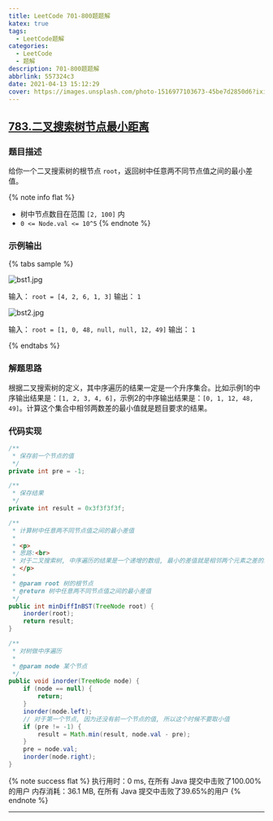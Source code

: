 ```yaml
---
title: LeetCode 701-800题题解
katex: true
tags:
  - LeetCode题解
categories:
  - LeetCode
  - 题解
description: 701-800题题解
abbrlink: 557324c3
date: 2021-04-13 15:12:29
cover: https://images.unsplash.com/photo-1516977103673-45be7d2850d6?ixid=MnwxMjA3fDB8MHxwaG90by1wYWdlfHx8fGVufDB8fHx8&ixlib=rb-1.2.1&auto=format&fit=crop&w=1350&q=80
---
```


## [783.二叉搜索树节点最小距离](https://leetcode-cn.com/problems/minimum-distance-between-bst-nodes/)

### 题目描述

给你一个二叉搜索树的根节点 `root`，返回树中任意两不同节点值之间的最小差值。

{% note info flat %}
- 树中节点数目在范围 `[2, 100]` 内
- `0 <= Node.val <= 10^5`
{% endnote %}

### 示例输出

{% tabs sample %}
<!-- tab 示例输出1 -->

![bst1.jpg](https://i.loli.net/2021/04/13/BplQOwciLIvDMJS.jpg)

输入： `root = [4, 2, 6, 1, 3]`
输出： `1`
<!-- endtab -->

<!-- tab 示例输出2 -->

![bst2.jpg](https://i.loli.net/2021/04/13/GDLPOhMK91WXqYl.jpg)

输入： `root = [1, 0, 48, null, null, 12, 49]`
输出： `1`
<!-- endtab -->
{% endtabs %}

### 解题思路

根据二叉搜索树的定义，其中序遍历的结果一定是一个升序集合。比如示例1的中序输出结果是：`[1, 2, 3, 4, 6]`，示例2的中序输出结果是：`[0, 1, 12, 48, 49]`。计算这个集合中相邻两数差的最小值就是题目要求的结果。

### 代码实现

```java
/**
 * 保存前一个节点的值
 */
private int pre = -1;

/**
 * 保存结果
 */
private int result = 0x3f3f3f3f;

/**
 * 计算树中任意两不同节点值之间的最小差值
 *
 * <p>
 * 思路:<br>
 * 对于二叉搜索树, 中序遍历的结果是一个递增的数组, 最小的差值就是相邻两个元素之差的最小值
 * </p>
 *
 * @param root 树的根节点
 * @return 树中任意两不同节点值之间的最小差值
 */
public int minDiffInBST(TreeNode root) {
    inorder(root);
    return result;
}

/**
 * 对树做中序遍历
 *
 * @param node 某个节点
 */
public void inorder(TreeNode node) {
    if (node == null) {
        return;
    }
    inorder(node.left);
    // 对于第一个节点, 因为还没有前一个节点的值, 所以这个时候不要取小值
    if (pre != -1) {
        result = Math.min(result, node.val - pre);
    }
    pre = node.val;
    inorder(node.right);
}
```

{% note success flat %}
执行用时：0 ms, 在所有 Java 提交中击败了100.00%的用户
内存消耗：36.1 MB, 在所有 Java 提交中击败了39.65%的用户
{% endnote %}

---
